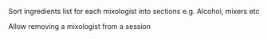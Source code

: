 Sort ingredients list for each mixologist into sections e.g. Alcohol, mixers etc

Allow removing a mixologist from a session
